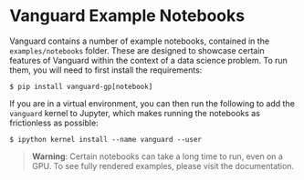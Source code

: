 # Vanguard Example Notebooks

Vanguard contains a number of example notebooks, contained in the `examples/notebooks` folder. These are designed to showcase certain features of Vanguard within the context of a data science problem.  To run them, you will need to first install the requirements:

```shell
$ pip install vanguard-gp[notebook]
```

If you are in a virtual environment, you can then run the following to add the `vanguard` kernel to Jupyter, which makes running the notebooks as frictionless as possible:

```shell
$ ipython kernel install --name vanguard --user
```

> **Warning**: Certain notebooks can take a long time to run, even on a GPU.  To see fully rendered examples, please visit the documentation.
